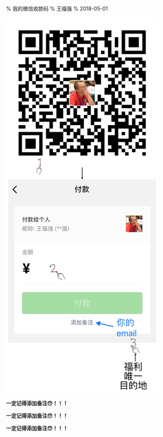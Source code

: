 % 我的微信收款码 
% 王福强
% 2018-05-01

![](images/payme.png)

**一定记得添加备注😯！！！**

**一定记得添加备注😯！！！**

**一定记得添加备注😯！！！**

